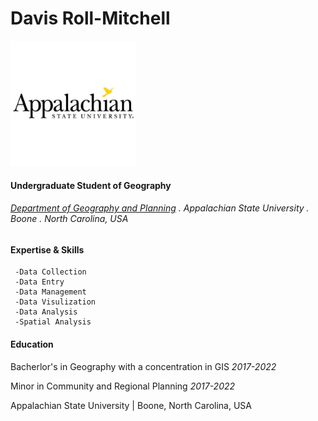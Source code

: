 # Davis Roll-Mitchell

<img src="logo.jpg" width="200"/>

#### Undergraduate Student of Geography
###### *[Department of Geography and Planning](https://geo.appstate.edu/)*  . Appalachian State University . Boone . North Carolina, USA


#### Expertise & Skills
     -Data Collection
     -Data Entry
     -Data Management
     -Data Visulization
     -Data Analysis
     -Spatial Analysis


#### Education
Bacherlor's in Geography with a concentration in GIS *2017-2022*

Minor in Community and Regional Planning *2017-2022*

Appalachian State University | Boone, North Carolina, USA
